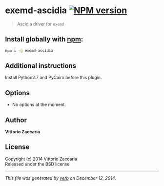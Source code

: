 # exemd-ascidia [![NPM version](https://badge.fury.io/js/exemd-ascidia.svg)](http://badge.fury.io/js/exemd-ascidia)

> Ascidia driver for `exemd`

## Install globally with [npm](npmjs.org):

```bash
npm i -g exemd-ascidia
```

## Additional instructions

Install Python2.7 and PyCairo before this plugin.

## Options

* No options at the moment.

## Author

**Vittorio Zaccaria**
 

## License
Copyright (c) 2014 Vittorio Zaccaria  
Released under the BSD license

***

_This file was generated by [verb](https://github.com/assemble/verb) on December 12, 2014._
